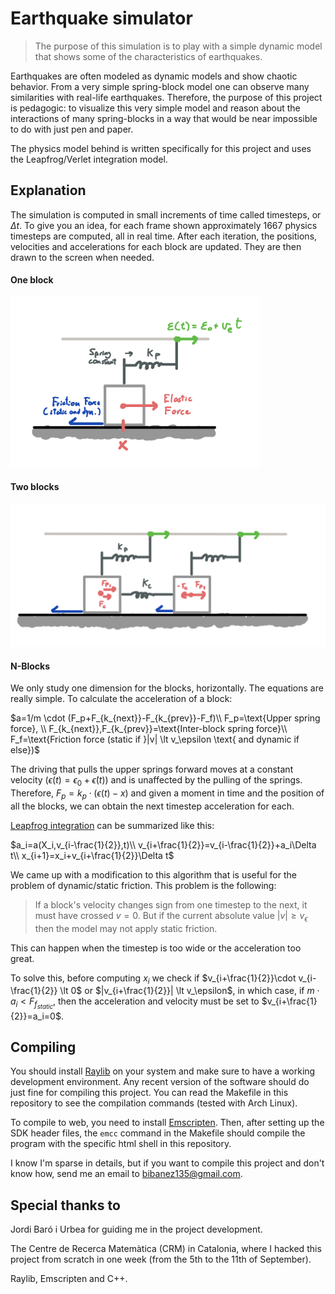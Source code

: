 # Earthquake simulator
> The purpose of this simulation is to play with a simple dynamic model that shows
> some of the characteristics of earthquakes.

Earthquakes are often modeled as dynamic models and show chaotic behavior.
From a very simple spring-block model one can observe many similarities with real-life
earthquakes.
Therefore, the purpose of this project is pedagogic: to visualize this very simple
model and reason about the interactions of many spring-blocks in a way that would
be near impossible to do with just pen and paper.

The physics model behind is written specifically for this project and uses the
Leapfrog/Verlet integration model.

## Explanation

The simulation is computed in small increments of time called timesteps, or $\Delta t$.
To give you an idea, for each frame shown approximately 1667 physics timesteps are
computed, all in real time.
After each iteration, the positions, velocities and accelerations for each block
are updated. They are then drawn to the screen when needed.

#### One block
<img src="./assets/1_block.png" alt="One Block" width="400"/>

#### Two blocks
<img src="./assets/2_block.png" alt="Two Blocks" width="600"/>

#### N-Blocks
We only study one dimension for the blocks, horizontally.
The equations are really simple.
To calculate the acceleration of a block:

$a=1/m \cdot (F_p+F_{k_{next}}-F_{k_{prev}}-F_f)\\
F_p=\text{Upper spring force}, \\
F_{k_{next}},F_{k_{prev}}=\text{Inter-block spring force}\\
F_f=\text{Friction force (static if }|v| \lt v_\epsilon \text{ and dynamic if else})$

The driving that pulls the upper springs forward moves at a constant velocity 
($\epsilon(t)=\epsilon_0+\dot\epsilon(t))$ and is unaffected by the pulling of 
the springs.
Therefore, $F_p=k_p\cdot (\epsilon(t)-x)$ and given a moment in time and the
position of all the blocks, we can obtain the next timestep acceleration for each.

[Leapfrog integration](https://en.wikipedia.org/wiki/Leapfrog_integration) can
be summarized like this:

$a_i=a(X_i,v_{i-\frac{1}{2}},t)\\
v_{i+\frac{1}{2}}=v_{i-\frac{1}{2}}+a_i\Delta t\\
x_{i+1}=x_i+v_{i+\frac{1}{2}}\Delta t$

We came up with a modification to this algorithm that is useful for the problem
of dynamic/static friction. This problem is the following:

> If a block's velocity changes sign from one timestep to the next, it must have
> crossed $v = 0$. But if the current absolute value $|v| \geqslant v_\epsilon$ 
> then the model may not apply static friction.

This can happen when the timestep is too wide or the acceleration too great.

To solve this, before computing $x_i$ we check if 
$v_{i+\frac{1}{2}}\cdot v_{i-\frac{1}{2}} \lt 0$ or 
$|v_{i+\frac{1}{2}}| \lt v_\epsilon$, in which case, 
if $m\cdot a_i \lt F_{f_{static}}$, then the acceleration and velocity must be 
set to $v_{i+\frac{1}{2}}=a_i=0$.

## Compiling

You should install [Raylib](https://www.raylib.com/) on your system and make
sure to have a working development environment. Any recent version of the software
should do just fine for compiling this project.
You can read the Makefile in this repository to see the compilation commands 
(tested with Arch Linux).

To compile to web, you need to install [Emscripten](https://emscripten.org/docs/getting_started/downloads.html).
Then, after setting up the SDK header files, the `emcc` command in the Makefile
should compile the program with the specific html shell in this repository.

I know I'm sparse in details, but if you want to compile this project and don't
know how, send me an email to [bibanez135\@gmail.com](mailto:bibanez135@gmail.com).

## Special thanks to

Jordi Baró i Urbea for guiding me in the project development.

The Centre de Recerca Matemàtica (CRM) in Catalonia, where I hacked this project
from scratch in one week (from the 5th to the 11th of September).

Raylib, Emscripten and C++.

